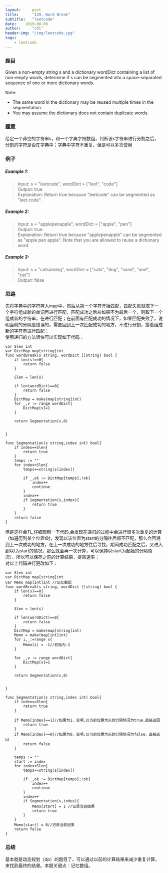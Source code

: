 ```yaml
---
layout:     post
title:      "139. Word Break"
subtitle:   "leetcode"
date:    2019-08-08
author:     "chl"
header-img: "/img/leetcode.jpg"
tags:
    - leetcode
--- 
```


### 题目
Given a non-empty string s and a dictionary wordDict containing a list of non-empty words, determine if s can be segmented into a space-separated sequence of one or more dictionary words.

Note:

- The same word in the dictionary may be reused multiple times in the segmentation.
- You may assume the dictionary does not contain duplicate words.

### 题意
给定一个非空的字符串s，和一个字典字符数组，判断该s字符串进行分割之后，分割的字符是否在字典中；字典中字符不重复，但是可以多次使用
### 例子
##### Example 1:

> Input: s = "leetcode", wordDict = ["leet", "code"]  
> Output: true  
> Explanation: Return true because "leetcode" can be segmented as "leet code".  

##### Example 2:  
> Input: s = "applepenapple", wordDict = ["apple", "pen"]  
> Output: true  
> Explanation: Return true because "applepenapple" can be  segmented as "apple pen apple".
>              Note that you are allowed to reuse a dictionary word.  
##### Example 3:

> Input: s = "catsandog", wordDict = ["cats", "dog", "sand", "and", "cat"]  
> Output: false

### 思路
先将字典中的字符存入map中，然后从第一个字符开始匹配，匹配失败就取下一个字符组成新的单词再进行匹配，匹配成功之后从如果不为最后一个，则取下一个组成新的字符串，在进行匹配；在前面有匹配成功的情况下，如果匹配失败了，说明当前的分隔是错误的，需要回到上一次匹配成功的地方，不进行分割，接着组成新的字符串进行匹配；  
使用递归的方法很快可以实现如下代码：

```
var Slen int
var DictMap map[string]int
func wordBreak(s string, wordDict []string) bool {
    if len(s)==0{
        return false
    }
    
    Slen = len(s)
    
    if len(wordDict)==0{
        return false
    }
    DictMap = make(map[string]int)
    for _,v := range wordDict{
        DictMap[v]=1
    }
    
    return Segmentation(s,0)
    
    
}

func Segmentation(s string,index int) bool{
    if index==Slen{
        return true
    }
    temps := ""
    for index<Slen{
        temps+=string(s[index])
        
        if _,ok := DictMap[temps];!ok{
            index++
            continue
        }
        index++
        if Segmentation(s,index){
            return true
        }
    }
    return false
}
```
但是这样会TL,仔细观察一下代码,会发现在递归的过程中会进行很多次重复的计算（如遍历到某个位置t时，发现以该位置为start的分隔往后都不匹配，那么会回溯到上一次成功的地方，在上一次成功的地方往后寻找，期间成功匹配之后，又进入到以t为start的情况，那么就会再一次计算，可以保持以start为起始的分隔情况），所以可以保存之前的计算结果，提高速率；  
对以上代码进行更改如下：

```
var Slen int
var DictMap map[string]int
var Memo map[int]int //记忆数组
func wordBreak(s string, wordDict []string) bool {
    if len(s)==0{
        return false
    }
    
    Slen = len(s)
    
    if len(wordDict)==0{
        return false
    }
    DictMap = make(map[string]int)
    Memo = make(map[int]int)
    for i,_:=range s{
        Memo[i] = -1//初始为-1
    }
    
    for _,v := range wordDict{
        DictMap[v]=1
    }
    
    return Segmentation(s,0)
    
    
}

func Segmentation(s string,index int) bool{
    if index==Slen{
        return true
    }
    
    if Memo[index]==1{//如果为1，说明,以当前位置为头的分隔情况为true,直接返回
        return true
    }
    if Memo[index]==0{//如果为0，说明,以当前位置为头的分隔情况为false，直接返回
        return false
    }
    
    temps := ""
    start := index
    for index<Slen{
        temps+=string(s[index])
        
        if _,ok := DictMap[temps];!ok{
            index++
            continue
        }
        index++
        if Segmentation(s,index){
            Memo[start] = 1 //记录当前结果
            return true
        }
    }
    Memo[start] = 0//记录当前结果
    return false
}
```

### 总结
基本就是动态规划（dp）的题目了，可以通过以前的计算结果来减少重复计算，来找到最终的结果。本题关键点：记忆数组。